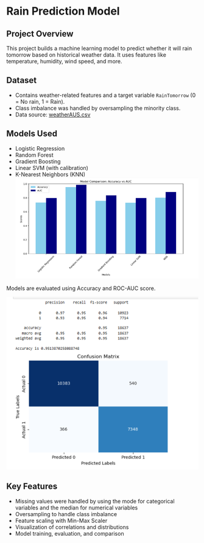 # Rain Prediction Model

## Project Overview
This project builds a machine learning model to predict whether it will rain tomorrow based on historical weather data. It uses features like temperature, humidity, wind speed, and more.

## Dataset
- Contains weather-related features and a target variable `RainTomorrow` (0 = No rain, 1 = Rain).
- Class imbalance was handled by oversampling the minority class.
- Data source: [weatherAUS.csv]([your-dataset-link-here](https://www.kaggle.com/datasets/jsphyg/weather-dataset-rattle-package/data))

## Models Used
- Logistic Regression
- Random Forest
- Gradient Boosting
- Linear SVM (with calibration)
- K-Nearest Neighbors (KNN)
![Rainfall Prediction](Screenshot%202025-06-25%20235845.png)

Models are evaluated using Accuracy and ROC-AUC score.

![Classification report](Screenshot%202025-06-25%20235852.png)


## Key Features
- Missing values were handled by using the mode for categorical variables
  and the median for numerical variables
- Oversampling to handle class imbalance
- Feature scaling with Min-Max Scaler
- Visualization of correlations and distributions
- Model training, evaluation, and comparison
